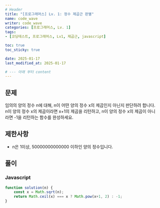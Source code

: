 ```yaml
---
# Header
title: "[프로그래머스] Lv. 1: 정수 제곱근 판별"
name: code_wave
writer: code_wave
categories: [프로그래머스, Lv. 1]
tags:
- [코딩테스트, 프로그래머스, Lv1, 제곱근, javascript]

toc: true
toc_sticky: true

date: 2025-01-17
last_modified_at: 2025-01-17

# --- 아래 부터 content
---
```


## 문제
임의의 양의 정수 n에 대해, n이 어떤 양의 정수 x의 제곱인지 아닌지 판단하려 합니다.
n이 양의 정수 x의 제곱이라면 x+1의 제곱을 리턴하고, n이 양의 정수 x의 제곱이 아니라면 -1을 리턴하는 함수를 완성하세요.

## 제한사항
- n은 1이상, 50000000000000 이하인 양의 정수입니다.

## 풀이
### Javascript
```js
function solution(n) {
    const x = Math.sqrt(n);
    return Math.ceil(x) === x ? Math.pow(x+1, 2) : -1;
}
```
